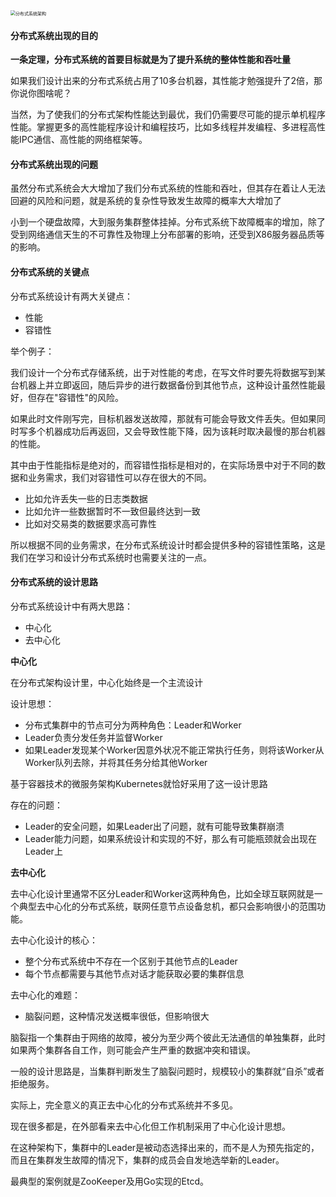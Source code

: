 <img src="/Users/luqiang/Downloads/公众号图片/分布式系统架构.jpeg" alt="分布式系统架构" style="zoom:50%;" />



#### **分布式系统出现的目的**



**一条定理，分布式系统的首要目标就是为了提升系统的整体性能和吞吐量**



如果我们设计出来的分布式系统占用了10多台机器，其性能才勉强提升了2倍，那你说你图啥呢？



当然，为了使我们的分布式架构性能达到最优，我们仍需要尽可能的提示单机程序性能。掌握更多的高性能程序设计和编程技巧，比如多线程并发编程、多进程高性能IPC通信、高性能的网络框架等。



#### 分布式系统出现的问题



虽然分布式系统会大大增加了我们分布式系统的性能和吞吐，但其存在着让人无法回避的风险和问题，就是系统的复杂性导致发生故障的概率大大增加了



小到一个硬盘故障，大到服务集群整体挂掉。分布式系统下故障概率的增加，除了受到网络通信天生的不可靠性及物理上分布部署的影响，还受到X86服务器品质等的影响。



#### **分布式系统的关键点**



分布式系统设计有两大关键点：

- 性能
- 容错性



举个例子：

我们设计一个分布式存储系统，出于对性能的考虑，在写文件时要先将数据写到某台机器上并立即返回，随后异步的进行数据备份到其他节点，这种设计虽然性能最好，但存在"容错性"的风险。

如果此时文件刚写完，目标机器发送故障，那就有可能会导致文件丢失。但如果同时写多个机器成功后再返回，又会导致性能下降，因为该耗时取决最慢的那台机器的性能。



其中由于性能指标是绝对的，而容错性指标是相对的，在实际场景中对于不同的数据和业务需求，我们对容错性可以存在很大的不同。

- 比如允许丢失一些的日志类数据
- 比如允许一些数据暂时不一致但最终达到一致
- 比如对交易类的数据要求高可靠性



所以根据不同的业务需求，在分布式系统设计时都会提供多种的容错性策略，这是我们在学习和设计分布式系统时也需要关注的一点。



#### 分布式系统的设计思路



分布式系统设计中有两大思路：

- 中心化
- 去中心化



**中心化**

在分布式架构设计里，中心化始终是一个主流设计



设计思想：

- 分布式集群中的节点可分为两种角色：Leader和Worker
- Leader负责分发任务并监督Worker
- 如果Leader发现某个Worker因意外状况不能正常执行任务，则将该Worker从Worker队列去除，并将其任务分给其他Worker



基于容器技术的微服务架构Kubernetes就恰好采用了这一设计思路



存在的问题：

- Leader的安全问题，如果Leader出了问题，就有可能导致集群崩溃
- Leader能力问题，如果系统设计和实现的不好，那么有可能瓶颈就会出现在Leader上



 

**去中心化**



去中心化设计里通常不区分Leader和Worker这两种角色，比如全球互联网就是一个典型去中心化的分布式系统，联网任意节点设备怠机，都只会影响很小的范围功能。



去中心化设计的核心：

- 整个分布式系统中不存在一个区别于其他节点的Leader
- 每个节点都需要与其他节点对话才能获取必要的集群信息



去中心化的难题：

- 脑裂问题，这种情况发送概率很低，但影响很大



脑裂指一个集群由于网络的故障，被分为至少两个彼此无法通信的单独集群，此时如果两个集群各自工作，则可能会产生严重的数据冲突和错误。

一般的设计思路是，当集群判断发生了脑裂问题时，规模较小的集群就“自杀”或者拒绝服务。



实际上，完全意义的真正去中心化的分布式系统并不多见。

现在很多都是，在外部看来去中心化但工作机制采用了中心化设计思想。

在这种架构下，集群中的Leader是被动态选择出来的，而不是人为预先指定的，而且在集群发生故障的情况下，集群的成员会自发地选举新的Leader。

最典型的案例就是ZooKeeper及用Go实现的Etcd。


